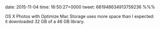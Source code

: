 date: 2015-11-04
time: 16:50:27+0000
tweet: 661948634913759236
%%%

OS X Photos with Optimize Mac Storage uses more space than I expected: it downloaded 32 GB of a 46 GB library.
